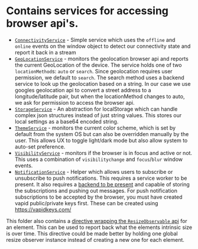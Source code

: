 # Contains services for accessing browser api's.

- [`ConnectivityService`](./connectivity/connectivity.service.ts) - Simple service which uses the `offline` and `online` events on the window object to detect our connectivity state and report it back in a stream
- [`GeoLocationService`](./geo-location/geo-location.service.ts) - monitors the geolocation browser api and reports the current GeoLocation of the device. The service holds one of two `locationMethod`s: `auto` or `search`. Since geolocation requires user permission, we default to `search`. The search method uses a backend service to look up the geolocation based on a string. In our case we use googles geolocation api to convert a street address to a longitude/latitude pair, but when the locationMethod changes to auto, we ask for permission to access the browser api.
- [`StorageService`](./storage/storage.service.ts) - An abstraction for localStorage which can handle complex json structures instead of just string values. This stores our local settings as a base64 encoded string.
- [`ThemeService`](./theme/theme.service.ts) - monitors the current color scheme, which is set by default from the system OS but can also be overridden manually by the user. This allows UX to toggle light/dark mode but also allow system to auto-set preference.
- [`VisibilityService`](./visibility/visibility.service.ts) - monitors if the browser is in focus and active or not. This uses a combination of `visibilitychange` and `focus`/`blur` window events.
- [`NotificationService`](./notification/notification.service.ts) - Helper which allows users to subscribe or unsubscribe to push notifications. This requires a service worker to be present. It also requires a [backend to be present](../../../../../apps/backend/src/api/subscribe/notification.controller.ts) and capable of storing the subscriptions and pushing out messages. For push notification subscriptions to be accepted by the browser, you must have created vapid public/private keys first. These can be created using https://vapidkeys.com/

This folder also contains a [directive wrapping the `ResizeObservable` api](./resize/resize.directive.ts) for an element. This can be used to report back what the elements intrinsic size is over time.
This directive could be made better by holding one global resize observer instance instead of creating a new one for each element.
